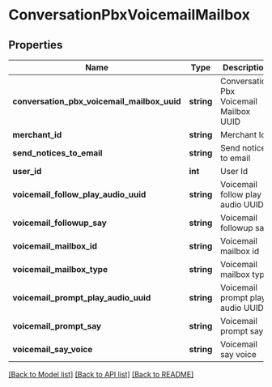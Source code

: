 # ConversationPbxVoicemailMailbox

## Properties
Name | Type | Description | Notes
------------ | ------------- | ------------- | -------------
**conversation_pbx_voicemail_mailbox_uuid** | **string** | Conversation Pbx Voicemail Mailbox UUID | [optional] 
**merchant_id** | **string** | Merchant Id | [optional] 
**send_notices_to_email** | **string** | Send notices to email | [optional] 
**user_id** | **int** | User Id | [optional] 
**voicemail_follow_play_audio_uuid** | **string** | Voicemail follow play audio UUID | [optional] 
**voicemail_followup_say** | **string** | Voicemail followup say | [optional] 
**voicemail_mailbox_id** | **string** | Voicemail mailbox id | [optional] 
**voicemail_mailbox_type** | **string** | Voicemail mailbox type | [optional] 
**voicemail_prompt_play_audio_uuid** | **string** | Voicemail prompt play audio UUID | [optional] 
**voicemail_prompt_say** | **string** | Voicemail prompt say | [optional] 
**voicemail_say_voice** | **string** | Voicemail say voice | [optional] 

[[Back to Model list]](../README.md#documentation-for-models) [[Back to API list]](../README.md#documentation-for-api-endpoints) [[Back to README]](../README.md)


